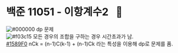 # 백준 11051 - 이항계수2 &nbsp; :red_circle:
![#000000](https://placehold.it/15/000000/000000?text=+) dp 문제  
![#f03c15](https://placehold.it/15/f03c15/000000?text=+) 모든 경우의 조합을 구하는 경우 시간초과가 남.  
[#1589F0](https://placehold.it/15/1589F0/000000?text=+) nCk = (n-1)C(k-1) + (n-1)Ck 라는 특성을 이용해 dp로 문제를 품.    

